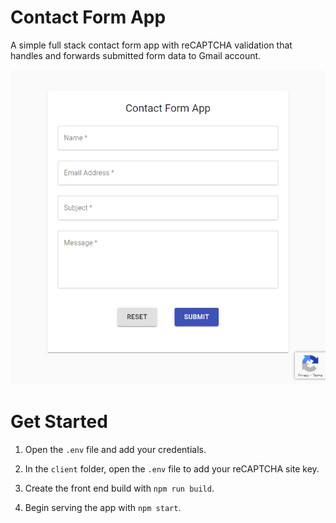 # Contact Form App
 A simple full stack contact form app with reCAPTCHA validation that handles and forwards submitted form data to Gmail account.
 
![Contact Form App](screenshot.png)

# Get Started
 1. Open the `.env` file and add your credentials.

 2. In the `client` folder, open the `.env` file to add your reCAPTCHA site key.

 3. Create the front end build with `npm run build`.
 
 4. Begin serving the app with `npm start`.
